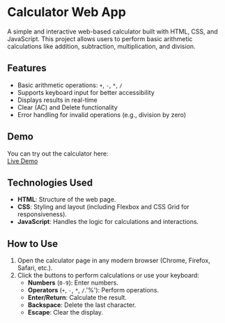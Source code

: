 # Calculator Web App

A simple and interactive web-based calculator built with HTML, CSS, and JavaScript. This project allows users to perform basic arithmetic calculations like addition, subtraction, multiplication, and division.

## Features
- Basic arithmetic operations: `+`, `-`, `*`, `/`
- Supports keyboard input for better accessibility
- Displays results in real-time
- Clear (AC) and Delete functionality
- Error handling for invalid operations (e.g., division by zero)

## Demo
You can try out the calculator here:  
[Live Demo](https://swayam-glitch.github.io/Calculator-Website/)

## Technologies Used
- **HTML**: Structure of the web page.
- **CSS**: Styling and layout (including Flexbox and CSS Grid for responsiveness).
- **JavaScript**: Handles the logic for calculations and interactions.

## How to Use
1. Open the calculator page in any modern browser (Chrome, Firefox, Safari, etc.).
2. Click the buttons to perform calculations or use your keyboard:
   - **Numbers** (`0-9`): Enter numbers.
   - **Operators** (`+`, `-`, `*`, `/`.'%'): Perform operations.
   - **Enter/Return**: Calculate the result.
   - **Backspace**: Delete the last character.
   - **Escape**: Clear the display.
